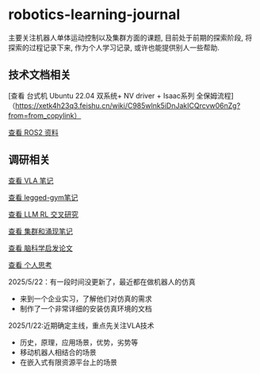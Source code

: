 # robotics-learning-journal
主要关注机器人单体运动控制以及集群方面的课题, 目前处于前期的探索阶段, 将探索的过程记录下来, 作为个人学习记录, 或许也能提供别人一些帮助. 

## 技术文档相关

[查看 台式机 Ubuntu 22.04 双系统+ NV driver + Isaac系列 全保姆流程]（https://xetk4h23q3.feishu.cn/wiki/C985wlnk5iDnJakICQrcvw06nZg?from=from_copylink）

[查看 ROS2 资料](https://xetk4h23q3.feishu.cn/wiki/PqSjwLhcKixoKakgLiycHJqhn3e?from=from_copylink)

## 调研相关 

[查看 VLA 笔记](./VLA入门理解.md)

[查看 legged-gym笔记](./legged_gym解读.md)

[查看 LLM RL 交叉研究](https://github.com/WindyLab/LLM-RL-Papers)

[查看 集群和涌现笔记](./集群和涌现.md)

[查看 脑科学启发论文](./脑科学启发论文.md)

[查看 个人思考](./个人想法.md)

2025/5/22：有一段时间没更新了，最近都在做机器人的仿真
- 来到一个企业实习，了解他们对仿真的需求
- 制作了一个非常详细的安装仿真环境的文档

2025/1/22:近期确定主线，重点先关注VLA技术
- 历史，原理，应用场景，优势，劣势等
- 移动机器人相结合的场景
- 在嵌入式有限资源平台上的场景
